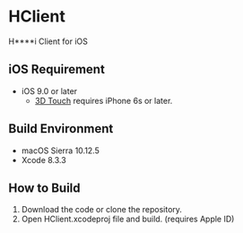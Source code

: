 # HClient
H****i Client for iOS

## iOS Requirement
* iOS 9.0 or later
  * [3D Touch](https://developer.apple.com/library/content/documentation/UserExperience/Conceptual/Adopting3DTouchOniPhone/) requires iPhone 6s or later.

## Build Environment
* macOS Sierra 10.12.5
* Xcode 8.3.3

## How to Build
1. Download the code or clone the repository.
2. Open HClient.xcodeproj file and build. (requires Apple ID)
